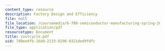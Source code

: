 ```yaml
---
content_type: resource
description: Factory Design and Efficiency
file: null
file_location: /coursemedia/6-780-semiconductor-manufacturing-spring-2003/7d0ee4fb16dd213382980321ded9fdfc_costcycle.pdf
file_type: application/pdf
resourcetype: Document
title: costcycle.pdf
uid: 7d0ee4fb-16dd-2133-8298-0321ded9fdfc
---
```

